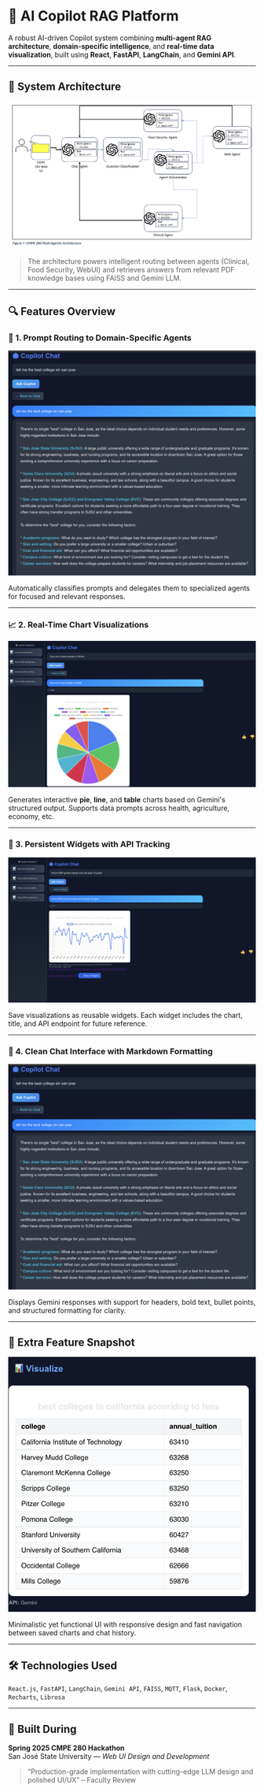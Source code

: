 # 🤖 AI Copilot RAG Platform

A robust AI-driven Copilot system combining **multi-agent RAG architecture**, **domain-specific intelligence**, and **real-time data visualization**, built using **React**, **FastAPI**, **LangChain**, and **Gemini API**.

---

## 🧠 System Architecture

![RAG Architecture](images/rag-architecture.png)

> The architecture powers intelligent routing between agents (Clinical, Food Security, WebUI) and retrieves answers from relevant PDF knowledge bases using FAISS and Gemini LLM.

---

## 🔍 Features Overview

### 📌 1. Prompt Routing to Domain-Specific Agents

![Prompt Routing](images/prompt-routing.png)

Automatically classifies prompts and delegates them to specialized agents for focused and relevant responses.

---

### 📈 2. Real-Time Chart Visualizations

![Chart Visuals](images/chart-visuals.png)

Generates interactive **pie**, **line**, and **table** charts based on Gemini's structured output. Supports data prompts across health, agriculture, economy, etc.

---

### 💾 3. Persistent Widgets with API Tracking

![Widgets](images/widgets.png)

Save visualizations as reusable widgets. Each widget includes the chart, title, and API endpoint for future reference.

---

### 💬 4. Clean Chat Interface with Markdown Formatting

![Copilot Chat](images/copilot-chat.png)

Displays Gemini responses with support for headers, bold text, bullet points, and structured formatting for clarity.

---

## 🧪 Extra Feature Snapshot

![Single Widget Detail](images/widgets-single.png)

Minimalistic yet functional UI with responsive design and fast navigation between saved charts and chat history.

---

## 🛠️ Technologies Used

`React.js`, `FastAPI`, `LangChain`, `Gemini API`, `FAISS`, `MQTT`, `Flask`, `Docker`, `Recharts`, `Librosa`

---

## 🏁 Built During

**Spring 2025 CMPE 280 Hackathon**  
San José State University — *Web UI Design and Development*

> “Production-grade implementation with cutting-edge LLM design and polished UI/UX” – Faculty Review
